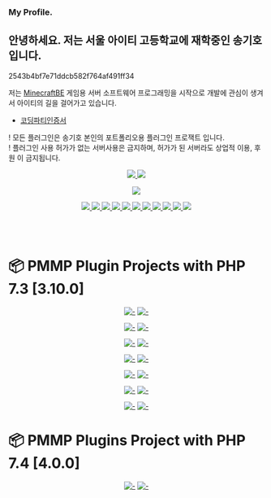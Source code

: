 ### My Profile.
## 안녕하세요. 저는 서울 아이티 고등학교에 재학중인 송기호 입니다.
2543b4bf7e71ddcb582f764af491ff34

저는 [MinecraftBE](https://minecraft.gamepedia.com/Bedrock_Edition) 게임용 서버 소프트웨어 프로그래밍을 시작으로 개발에 관심이 생겨서 아이티의 길을 걸어가고 있습니다.

* [코딩파티인증서](https://github.com/SKHCodingParty)

! 모든 플러그인은 송기호 본인의 포트폴리오용 플러그인 프로잭트 입니다.
<br>
! 플러그인 사용 허가가 없는 서버사용은 금지하며, 허가가 된 서버라도 상업적 이용, 후원 이 금지됩니다.

<!-- profile see PresentKim -->

<p align="center">
  <a href="#">
    <img src="https://github-readme-stats.vercel.app/api?username=GodVas&show_icons=true&include_all_commits=true&line_height=33&count_private=true&theme=nord" />
    <img src="https://github-readme-stats.vercel.app/api/top-langs?username=GodVas&langs_count=4&count_private=true&theme=nord" />
  </a>
</p>

<p align="center">
  <a href="#">
    <img src="https://github-profile-trophy.vercel.app/?username=GodVas&margin-w=28&margin-h=15&theme=nord" />
  </a>
</p>

<p align="center">
  <a href="#">
    <img src="https://img.shields.io/badge/-C-2e3440?logoColor=81a1c1&logo=C" />
    <img src="https://img.shields.io/badge/-C++-2e3440?logoColor=81a1c1&logo=c%2b%2b" />
    <img src="https://img.shields.io/badge/-Java-2e3440?logoColor=81a1c1&logo=Java" />
    <img src="https://img.shields.io/badge/-PHP-2e3440?logoColor=81a1c1&logo=PHP" />
    <img src="https://img.shields.io/badge/-JavaScript-2e3440?logoColor=81a1c1&logo=JavaScript" />
    <img src="https://img.shields.io/badge/-SQL-2e3440?logoColor=81a1c1&logo=MySQL" />
    <img src="https://img.shields.io/badge/-HTML5-2e3440?logoColor=81a1c1&logo=html5" />
    <img src="https://img.shields.io/badge/-Github-2e3440?logoColor=81a1c1&logo=github" />
    <img src="https://img.shields.io/badge/-Linux-2e3440?logoColor=81a1c1&logo=linux" />
    <img src="https://img.shields.io/badge/-Ubuntu-2e3440?logoColor=81a1c1&logo=ubuntu" />
    <img src="https://img.shields.io/badge/-NodeJS-2e3440?logoColor=81a1c1&logo=node.js" />
  </a>
</p>

<br><br>

# :package: PMMP Plugin Projects with PHP 7.3 [3.10.0]
<div align="center">
  
  [![-](https://github-readme-stats.vercel.app/api/pin/?show_owner=true&theme=nord&username=GodVas&repo=S3DItemToolS)](https://github.com/GodVas/S3DItemToolS)
  [![-](https://github-readme-stats.vercel.app/api/pin/?show_owner=true&theme=nord&username=GodVas&repo=MagicSpell)](https://github.com/GodVas/MagicSpell)
  
  [![-](https://github-readme-stats.vercel.app/api/pin/?show_owner=true&theme=nord&username=GodVas&repo=DailyShop)](https://github.com/GodVas/DailyShop)
  [![-](https://github-readme-stats.vercel.app/api/pin/?show_owner=true&theme=nord&username=GodVas&repo=ProtectItemFrame)](https://github.com/GodVas/ProtectItemFrame)
  
  [![-](https://github-readme-stats.vercel.app/api/pin/?show_owner=true&theme=nord&username=GodVas&repo=AttendanceCheck)](https://github.com/GodVas/AttendanceCheck)
  [![-](https://github-readme-stats.vercel.app/api/pin/?show_owner=true&theme=nord&username=GodVas&repo=MiniGameAPI)](https://github.com/GodVas/MiniGameAPI)
  
  [![-](https://github-readme-stats.vercel.app/api/pin/?show_owner=true&theme=nord&username=GodVas&repo=ServerTransfer)](https://github.com/GodVas/ServerTransfer)
  [![-](https://github-readme-stats.vercel.app/api/pin/?show_owner=true&theme=nord&username=GodVas&repo=HackManager)](https://github.com/GodVas/HackManager)
  
  [![-](https://github-readme-stats.vercel.app/api/pin/?show_owner=true&theme=nord&username=GodVas&repo=MineListRecommend)](https://github.com/GodVas/MineListRecommend)
  [![-](https://github-readme-stats.vercel.app/api/pin/?show_owner=true&theme=nord&username=GodVas&repo=ItemCaseAPI)](https://github.com/GodVas/ItemCaseAPI)

  [![-](https://github-readme-stats.vercel.app/api/pin/?show_owner=true&theme=nord&username=GodVas&repo=NoUpdateFarmland)](https://github.com/GodVas/NoUpdateFarmland)
  [![-](https://github-readme-stats.vercel.app/api/pin/?show_owner=true&theme=nord&username=GodVas&repo=ScheduleAPI)](https://github.com/GodVas/ScheduleAPI)

  [![-](https://github-readme-stats.vercel.app/api/pin/?show_owner=true&theme=nord&username=GodVas&repo=AdvancedNetherite)](https://github.com/GodVas/AdvancedNetherite)
  [![-](https://github-readme-stats.vercel.app/api/pin/?show_owner=true&theme=nord&username=GodVas&repo=VanillaEntity)](https://github.com/GodVas/VanillaEntity)

</div>

# :package: PMMP Plugins Project with PHP 7.4 [4.0.0]
<div align="center">
  
  [![-](https://github-readme-stats.vercel.app/api/pin/?show_owner=true&theme=nord&username=GodVas&repo=VirtualEconomy)](https://github.com/GodVas/VirtualEconomy)
  [![-](https://github-readme-stats.vercel.app/api/pin/?show_owner=true&theme=nord&username=GodVas&repo=BandAPI)](https://github.com/GodVas/BandAPI)
</div>
